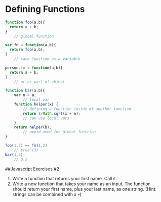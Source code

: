 # Defining Functions

```javascript
function foo(a,b){          
  return a + b;
}
    // global function

var fn = function(a,b){     
  return foo(a,b);
}
    // save function as a variable

person.fn = function(a,b){     
  return a + b;
}
    // or as part of object

function bar(a,b){
    var n = a;                  
        // local var
    function helper(x) {            
        // defining a function inside of another function
        return 1/Math.sqrt(x + n);  
        // can use local vars
    }
    return helper(b);           
        // avoid need for global function
}

foo(1,2) == fn(1,2)   
    // true (3)
bar(1,3);
    // 0.5
```
##Javascript Exercises #2
1. Write a function that returns your first name. Call it.
2. Write a new function that takes your name as an input. The function should return your first name, plus your last name, as one string. (Hint: strings can be combined with a `+`)
